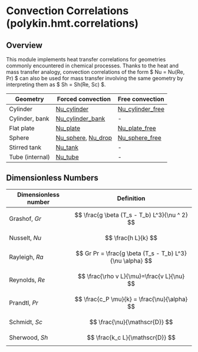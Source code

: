 # Convection Correlations (polykin.hmt.correlations)

## Overview

This module implements heat transfer correlations for geometries commonly encountered in
chemical processes. Thanks to the heat and mass transfer analogy, convection correlations of
the form $ Nu = Nu(Re, Pr) $ can also be used for mass transfer involving the same geometry by
interpreting them as $ Sh = Sh(Re, Sc) $.

| Geometry        | Forced convection      | Free convection     |
|-----------------|------------------------|---------------------|
| Cylinder        | [Nu_cylinder]          | [Nu_cylinder_free]  |
| Cylinder, bank  | [Nu_cylinder_bank]     | -                   |
| Flat plate      | [Nu_plate]             | [Nu_plate_free]     |
| Sphere          | [Nu_sphere], [Nu_drop] | [Nu_sphere_free]    |
| Stirred tank    | [Nu_tank]              | -                   |
| Tube (internal) | [Nu_tube]              | -                   |

[Nu_cylinder]: Nu_cylinder.md
[Nu_cylinder_bank]: Nu_cylinder_bank.md
[Nu_cylinder_free]: Nu_cylinder_free.md
[Nu_plate]: Nu_plate.md
[Nu_plate_free]: Nu_plate_free.md
[Nu_sphere]: Nu_sphere.md
[Nu_sphere_free]: Nu_sphere_free.md
[Nu_drop]: Nu_drop.md
[Nu_tube]: Nu_tube.md
[Nu_tank]: Nu_tank.md

## Dimensionless Numbers

| Dimensionless number | Definition                                               |
|----------------------|----------------------------------------------------------|
| Grashof, $Gr$        | $$ \frac{g \beta (T_s - T_b) L^3}{\nu ^ 2} $$            |
| Nusselt, $Nu$        | $$ \frac{h L}{k} $$                                      |
| Rayleigh, $Ra$       | $$ Gr Pr = \frac{g \beta (T_s - T_b) L^3}{\nu \alpha} $$ |
| Reynolds, $Re$       | $$ \frac{\rho v L}{\mu}=\frac{v L}{\nu} $$               |
| Prandtl, $Pr$        | $$ \frac{c_P \mu}{k} = \frac{\nu}{\alpha} $$             |
| Schmidt, $Sc$        | $$ \frac{\nu}{\mathscr{D}} $$                            |
| Sherwood, $Sh$       | $$ \frac{k_c L}{\mathscr{D}} $$                          |
